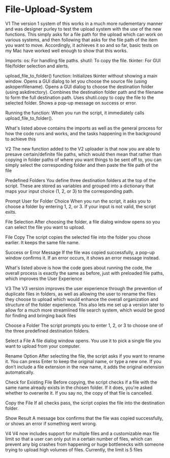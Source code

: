 # File-Upload-System 

V1
The version 1 system of this works in a much more rudementary manner and was designer purley to test the upload system with the use of the new functions.
This simply asks for a file path for the upload which can work on various systems, and then following that asks for the file path of the item you want to move.
Accordingly, it achieves it so and so far, basic tests on my Mac have worked well enough to show that this works.

Imports:
os: For handling file paths.
shutil: To copy the file.
tkinter: For GUI file/folder selection and alerts.

upload_file_to_folder() function:
Initializes tkinter without showing a main window.
Opens a GUI dialog to let you choose the source file (using askopenfilename).
Opens a GUI dialog to choose the destination folder (using askdirectory).
Combines the destination folder path and the filename to form the full destination path.
Uses shutil.copy to copy the file to the selected folder.
Shows a pop-up message on success or error.

Running the function:
When you run the script, it immediately calls upload_file_to_folder().

What's listed above contains the imports as well as the general process for how the code runs and works, and the tasks happening in the background to achieve this



V2
The new function added to the V2 uploader is that now you are able to presave certain/definite file paths, which would then mean that rather than copying in folder paths of where you want things to be sent off to, you can simply select the corresponding folder and then paste the file path of the file

Predefined Folders
You define three destination folders at the top of the script. These are stored as variables and grouped into a dictionary that maps your input choice (1, 2, or 3) to the corresponding path.

Prompt User for Folder Choice
When you run the script, it asks you to choose a folder by entering 1, 2, or 3. If your input is not valid, the script exits.

File Selection
After choosing the folder, a file dialog window opens so you can select the file you want to upload.

File Copy
The script copies the selected file into the folder you chose earlier. It keeps the same file name.

Success or Error Message
If the file was copied successfully, a pop-up window confirms it. If an error occurs, it shows an error message instead.

What's listed above is how the code goes about running the code, the overall process is exactly the same as before, just with preloaded file paths, which improves the User Experience



V3
The V3 version improves the user experience through the prevention of duplicate files in folders, as well as allowing the user to rename the files they choose to upload which would enhance the overall organization and structure of the folder experience. This also lets me set up a version later to allow for a much more streamlined file search system, which would be good for finding and bringing back files 

Choose a Folder
The script prompts you to enter 1, 2, or 3 to choose one of the three predefined destination folders.

Select a File
A file dialog window opens. You use it to pick a single file you want to upload from your computer.

Rename Option
After selecting the file, the script asks if you want to rename it. You can press Enter to keep the original name, or type a new one. If you don’t include a file extension in the new name, it adds the original extension automatically.

Check for Existing File
Before copying, the script checks if a file with the same name already exists in the chosen folder. If it does, you're asked whether to overwrite it. If you say no, the copy of that file is cancelled.

Copy the File
If all checks pass, the script copies the file into the destination folder.

Show Result
A message box confirms that the file was copied successfully, or shows an error if something went wrong.



V4
V4 now includes support for multiple files and a customizable max file limit so that a user can only put in a certain number of files, which can prevent any big crashes from happening or huge bottlenecks with someone trying to upload high volumes of files. Currently, the limit is 5 files

